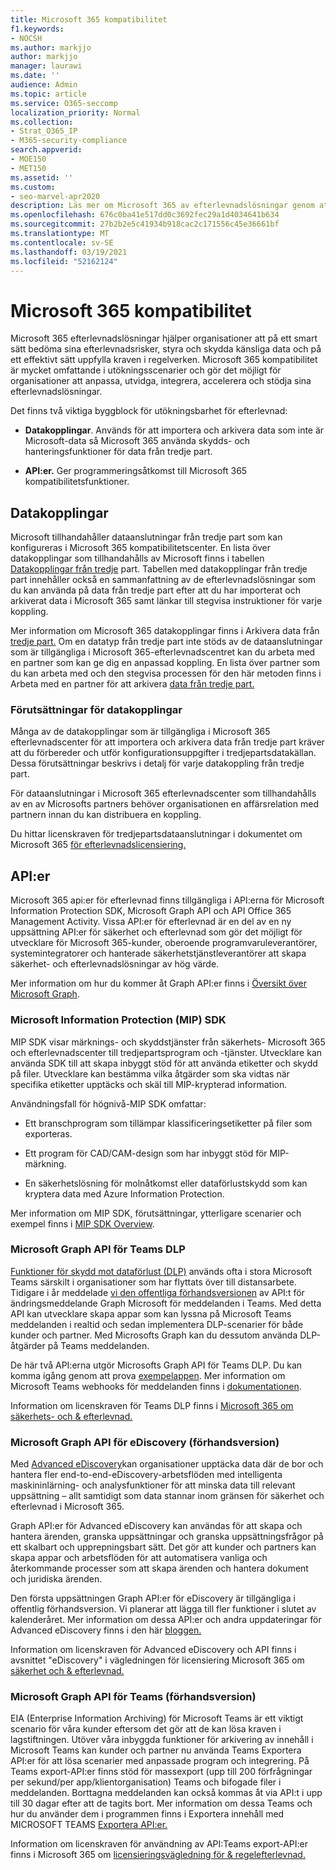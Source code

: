 ```yaml
---
title: Microsoft 365 kompatibilitet
f1.keywords:
- NOCSH
ms.author: markjjo
author: markjjo
manager: laurawi
ms.date: ''
audience: Admin
ms.topic: article
ms.service: O365-seccomp
localization_priority: Normal
ms.collection:
- Strat_O365_IP
- M365-security-compliance
search.appverid:
- MOE150
- MET150
ms.assetid: ''
ms.custom:
- seo-marvel-apr2020
description: Läs mer om Microsoft 365 av efterlevnadslösningar genom att använda dataanslutningar från tredje part och Microsoft Graph API:er.
ms.openlocfilehash: 676c0ba41e517dd0c3692fec29a1d4034641b634
ms.sourcegitcommit: 27b2b2e5c41934b918cac2c171556c45e36661bf
ms.translationtype: MT
ms.contentlocale: sv-SE
ms.lasthandoff: 03/19/2021
ms.locfileid: "52162124"
---
```

# <a name="microsoft-365-compliance-extensibility"></a>Microsoft 365 kompatibilitet

Microsoft 365 efterlevnadslösningar hjälper organisationer att på ett smart sätt bedöma sina efterlevnadsrisker, styra och skydda känsliga data och på ett effektivt sätt uppfylla kraven i regelverken. Microsoft 365 kompatibilitet är mycket omfattande i utökningsscenarier och gör det möjligt för organisationer att anpassa, utvidga, integrera, accelerera och stödja sina efterlevnadslösningar.

Det finns två viktiga byggblock för utökningsbarhet för efterlevnad:

- **Datakopplingar**. Används för att importera och arkivera data som inte är Microsoft-data så Microsoft 365 använda skydds- och hanteringsfunktioner för data från tredje part.

- **API:er.** Ger programmeringsåtkomst till Microsoft 365 kompatibilitetsfunktioner.

## <a name="data-connectors"></a>Datakopplingar

Microsoft tillhandahåller dataanslutningar från tredje part som kan konfigureras i Microsoft 365 kompatibilitetscenter. En lista över datakopplingar som tillhandahålls av Microsoft finns i tabellen [Datakopplingar från tredje](archiving-third-party-data.md#third-party-data-connectors) part. Tabellen med datakopplingar från tredje part innehåller också en sammanfattning av de efterlevnadslösningar som du kan använda på data från tredje part efter att du har importerat och arkiverat data i Microsoft 365 samt länkar till stegvisa instruktioner för varje koppling.

Mer information om Microsoft 365 datakopplingar finns i Arkivera data från [tredje part.](archiving-third-party-data.md) Om en datatyp från tredje part inte stöds av de dataanslutningar som är tillgängliga i Microsoft 365-efterlevnadscentret kan du arbeta med en partner som kan ge dig en anpassad koppling. En lista över partner som du kan arbeta med och den stegvisa processen för den här metoden finns i Arbeta med en partner för att arkivera [data från tredje part.](work-with-partner-to-archive-third-party-data.md)

### <a name="prerequisites-for-data-connectors"></a>Förutsättningar för datakopplingar

Många av de datakopplingar som är tillgängliga i Microsoft 365 efterlevnadscenter för att importera och arkivera data från tredje part kräver att du förbereder och utför konfigurationsuppgifter i tredjepartsdatakällan. Dessa förutsättningar beskrivs i detalj för varje datakoppling från tredje part.

För dataanslutningar i Microsoft 365 efterlevnadscenter som tillhandahålls av en av Microsofts partners behöver organisationen en affärsrelation med partnern innan du kan distribuera en koppling.

Du hittar licenskraven för tredjepartsdataanslutningar i dokumentet om Microsoft 365 [för efterlevnadslicensiering.](/office365/servicedescriptions/downloads/microsoft-365-compliance-licensing-comparison.xlsx)

## <a name="apis"></a>API:er

Microsoft 365 api:er för efterlevnad finns tillgängliga i API:erna för Microsoft Information Protection SDK, Microsoft Graph API och API Office 365 Management Activity. Vissa API:er för efterlevnad är en del av en ny uppsättning API:er för säkerhet och efterlevnad som gör det möjligt för utvecklare för Microsoft 365-kunder, oberoende programvaruleverantörer, systemintegratorer och hanterade säkerhetstjänstleverantörer att skapa säkerhet- och efterlevnadslösningar av hög värde.

Mer information om hur du kommer åt Graph API:er finns i [Översikt över Microsoft Graph](/graph/overview).

### <a name="microsoft-information-protection-mip-sdk"></a>Microsoft Information Protection (MIP) SDK

MIP SDK visar märknings- och skyddstjänster från säkerhets- Microsoft 365 och efterlevnadscenter till tredjepartsprogram och -tjänster. Utvecklare kan använda SDK till att skapa inbyggt stöd för att använda etiketter och skydd på filer. Utvecklare kan bestämma vilka åtgärder som ska vidtas när specifika etiketter upptäcks och skäl till MIP-krypterad information.

Användningsfall för högnivå-MIP SDK omfattar:

- Ett branschprogram som tillämpar klassificeringsetiketter på filer som exporteras.

- Ett program för CAD/CAM-design som har inbyggt stöd för MIP-märkning.

- En säkerhetslösning för molnåtkomst eller dataförlustskydd som kan kryptera data med Azure Information Protection.

Mer information om MIP SDK, förutsättningar, ytterligare scenarier och exempel finns i [MIP SDK Overview](/information-protection/develop/overview).

### <a name="microsoft-graph-api-for-teams-dlp"></a>Microsoft Graph API för Teams DLP

[Funktioner för skydd mot dataförlust (DLP)](dlp-microsoft-teams.md) används ofta i stora Microsoft Teams särskilt i organisationer som har flyttats över till distansarbete. Tidigare i år meddelade [vi den offentliga förhandsversionen](https://developer.microsoft.com/graph/blogs/announcing-change-notifications-for-microsoft-teams-messages/) av API:t för ändringsmeddelande Graph Microsoft för meddelanden i Teams. Med detta API kan utvecklare skapa appar som kan lyssna på Microsoft Teams meddelanden i realtid och sedan implementera DLP-scenarier för både kunder och partner. Med Microsofts Graph kan du dessutom använda DLP-åtgärder på Teams meddelanden.

De här två API:erna utgör Microsofts Graph API för Teams DLP. Du kan komma igång genom att prova [exempelappen](https://github.com/microsoftgraph/csharp-webhook-with-resource-data). Mer information om Microsoft Teams webhooks för meddelanden finns i [dokumentationen](/graph/api/subscription-post-subscriptions).

Information om licenskraven för Teams DLP finns i [Microsoft 365 om säkerhets- och & efterlevnad.](/office365/servicedescriptions/microsoft-365-service-descriptions/microsoft-365-tenantlevel-services-licensing-guidance/microsoft-365-security-compliance-licensing-guidance#communication-data-loss-prevention-for-teams)

### <a name="microsoft-graph-api-for-ediscovery-preview"></a>Microsoft Graph API för eDiscovery (förhandsversion)

Med [Advanced eDiscovery](overview-ediscovery-20.md)kan organisationer upptäcka data där de bor och hantera fler end-to-end-eDiscovery-arbetsflöden med intelligenta maskininlärning- och analysfunktioner för att minska data till relevant uppsättning – allt samtidigt som data stannar inom gränsen för säkerhet och efterlevnad i Microsoft 365.

Graph API:er för Advanced eDiscovery kan användas för att skapa och hantera ärenden, granska uppsättningar och granska uppsättningsfrågor på ett skalbart och upprepningsbart sätt. Det gör att kunder och partners kan skapa appar och arbetsflöden för att automatisera vanliga och återkommande processer som att skapa ärenden och hantera dokument och juridiska ärenden.

Den första uppsättningen Graph API:er för eDiscovery är tillgängliga i offentlig förhandsversion. Vi planerar att lägga till fler funktioner i slutet av kalenderåret. Mer information om dessa API:er och andra uppdateringar för Advanced eDiscovery finns i den här [bloggen.](https://aka.ms/Ignite2020AeDAA)

Information om licenskraven för Advanced eDiscovery och API finns i avsnittet "eDiscovery" i vägledningen för licensiering Microsoft 365 om [säkerhet och & efterlevnad.](/office365/servicedescriptions/microsoft-365-service-descriptions/microsoft-365-tenantlevel-services-licensing-guidance/microsoft-365-security-compliance-licensing-guidance#ediscovery)

### <a name="microsoft-graph-api-for-teams-export-preview"></a>Microsoft Graph API för Teams (förhandsversion)

EIA (Enterprise Information Archiving) för Microsoft Teams är ett viktigt scenario för våra kunder eftersom det gör att de kan lösa kraven i lagstiftningen. Utöver våra inbyggda funktioner för arkivering av innehåll i Microsoft Teams kan kunder och partner nu använda Teams Exportera API:er för att lösa scenarier med anpassade program och integrering. På Teams export-API:er finns stöd för massexport (upp till 200 förfrågningar per sekund/per app/klientorganisation) Teams och bifogade filer i meddelanden. Borttagna meddelanden kan också kommas åt via API:t i upp till 30 dagar efter att de tagits bort. Mer information om dessa Teams och hur du använder dem i programmen finns i Exportera innehåll med MICROSOFT TEAMS [Exportera API:er.](/microsoftteams/export-teams-content)

Information om licenskraven för användning av API:Teams export-API:er finns i Microsoft 365 om [licensieringsvägledning för & regelefterlevnad.](/office365/servicedescriptions/microsoft-365-service-descriptions/microsoft-365-tenantlevel-services-licensing-guidance/microsoft-365-security-compliance-licensing-guidance)